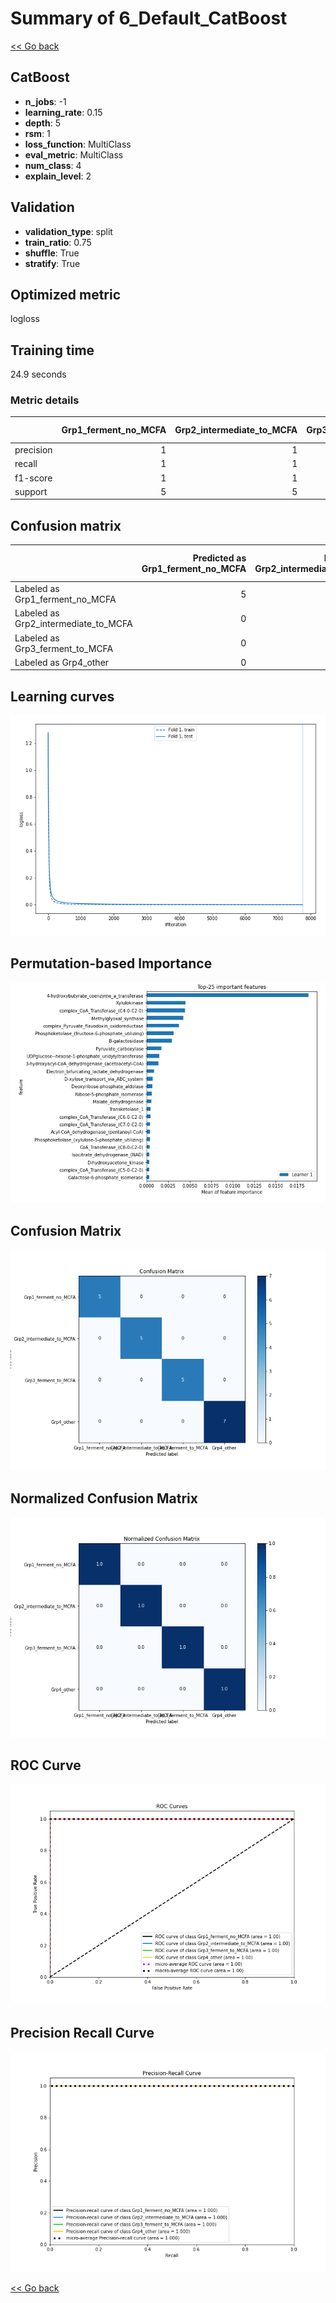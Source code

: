 # Summary of 6_Default_CatBoost

[<< Go back](../README.md)


## CatBoost
- **n_jobs**: -1
- **learning_rate**: 0.15
- **depth**: 5
- **rsm**: 1
- **loss_function**: MultiClass
- **eval_metric**: MultiClass
- **num_class**: 4
- **explain_level**: 2

## Validation
 - **validation_type**: split
 - **train_ratio**: 0.75
 - **shuffle**: True
 - **stratify**: True

## Optimized metric
logloss

## Training time

24.9 seconds

### Metric details
|           |   Grp1_ferment_no_MCFA |   Grp2_intermediate_to_MCFA |   Grp3_ferment_to_MCFA |   Grp4_other |   accuracy |   macro avg |   weighted avg |    logloss |
|:----------|-----------------------:|----------------------------:|-----------------------:|-------------:|-----------:|------------:|---------------:|-----------:|
| precision |                      1 |                           1 |                      1 |            1 |          1 |           1 |              1 | 0.00212401 |
| recall    |                      1 |                           1 |                      1 |            1 |          1 |           1 |              1 | 0.00212401 |
| f1-score  |                      1 |                           1 |                      1 |            1 |          1 |           1 |              1 | 0.00212401 |
| support   |                      5 |                           5 |                      5 |            7 |          1 |          22 |             22 | 0.00212401 |


## Confusion matrix
|                                      |   Predicted as Grp1_ferment_no_MCFA |   Predicted as Grp2_intermediate_to_MCFA |   Predicted as Grp3_ferment_to_MCFA |   Predicted as Grp4_other |
|:-------------------------------------|------------------------------------:|-----------------------------------------:|------------------------------------:|--------------------------:|
| Labeled as Grp1_ferment_no_MCFA      |                                   5 |                                        0 |                                   0 |                         0 |
| Labeled as Grp2_intermediate_to_MCFA |                                   0 |                                        5 |                                   0 |                         0 |
| Labeled as Grp3_ferment_to_MCFA      |                                   0 |                                        0 |                                   5 |                         0 |
| Labeled as Grp4_other                |                                   0 |                                        0 |                                   0 |                         7 |

## Learning curves
![Learning curves](learning_curves.png)

## Permutation-based Importance
![Permutation-based Importance](permutation_importance.png)
## Confusion Matrix

![Confusion Matrix](confusion_matrix.png)


## Normalized Confusion Matrix

![Normalized Confusion Matrix](confusion_matrix_normalized.png)


## ROC Curve

![ROC Curve](roc_curve.png)


## Precision Recall Curve

![Precision Recall Curve](precision_recall_curve.png)



[<< Go back](../README.md)
